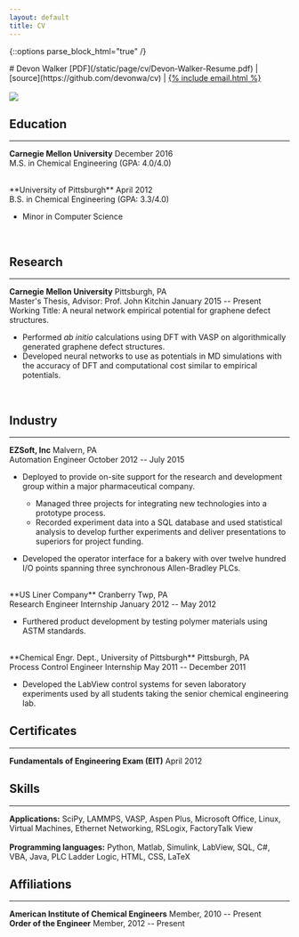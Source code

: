 ```yaml
---
layout: default
title: CV
---
```


{::options parse_block_html="true" /}
<div class="cv">

<div class="row">
<div class="col-xs-8">
<div class="text-left">
# Devon Walker
[PDF](/static/page/cv/Devon-Walker-Resume.pdf)
&#124;
[source](https://github.com/devonwa/cv)
&#124;
<a href="mailto:{% include email.html %}">{% include email.html %}</a>
<br />
<br />
</div>
</div>
<div class="col-xs-4">
<img class="img-responsive img-circle cv-pic" src="../static/image/2014-10-05-me-head-100x100.jpg" />
</div>
</div>

## Education
<hr>

**Carnegie Mellon University** <span class="pull-right">December 2016</span><br />
M.S. in Chemical Engineering (GPA: 4.0/4.0)<br />

<br />
**University of Pittsburgh** <span class="pull-right">April 2012</span><br />
B.S. in Chemical Engineering (GPA: 3.3/4.0)<br />

* Minor in Computer Science
<br />

## Research
<hr>

**Carnegie Mellon University** <span class="pull-right">Pittsburgh, PA</span><br />
Master's Thesis, Advisor: Prof. John Kitchin <span class="pull-right">January 2015 -- Present</span><br />
Working Title: A neural network empirical potential for graphene defect structures.

* Performed *ab initio* calculations using DFT with VASP on algorithmically generated graphene defect structures.
* Developed neural networks to use as potentials in MD simulations with the accuracy of DFT and computational cost similar to empirical potentials.
<br />

## Industry
<hr>

**EZSoft, Inc** <span class="pull-right">Malvern, PA</span><br />
Automation Engineer <span class="pull-right">October 2012 -- July 2015</span><br />

* Deployed to provide on-site support for the research and development group within a major pharmaceutical company.

  * Managed three projects for integrating new technologies into a prototype process.
  * Recorded experiment data into a SQL database and used statistical analysis to develop further experiments and deliver presentations to superiors for project funding.

* Developed the operator interface for a bakery with over twelve hundred I/O points spanning three synchronous Allen-Bradley PLCs.

<br />
**US Liner Company** <span class="pull-right">Cranberry Twp, PA</span><br />
Research Engineer Internship <span class="pull-right">January 2012 -- May 2012</span><br />

* Furthered product development by testing polymer materials using ASTM standards.

<br />
**Chemical Engr. Dept., University of Pittsburgh** <span class="pull-right">Pittsburgh, PA</span><br />
Process Control Engineer Internship <span class="pull-right">May 2011 -- December 2011</span><br />

* Developed the LabView control systems for seven laboratory experiments used by all students taking the senior chemical engineering lab.


## Certificates
<hr>

**Fundamentals of Engineering Exam (EIT)** <span class="pull-right">April 2012</span>

## Skills
<hr>

**Applications:** SciPy, LAMMPS, VASP, Aspen Plus, Microsoft Office, Linux, Virtual Machines, Ethernet Networking, RSLogix, FactoryTalk View
<br />
<br />
**Programming languages:** Python, Matlab, Simulink, LabView, SQL, C\#, VBA, Java, PLC Ladder Logic, HTML, CSS, LaTeX
<br />

## Affiliations
<hr>

**American Institute of Chemical Engineers** <span class="pull-right">Member, 2010 -- Present</span>
<br />
**Order of the Engineer** <span class="pull-right">Member, 2012 -- Present</span>
<br />
</div>
